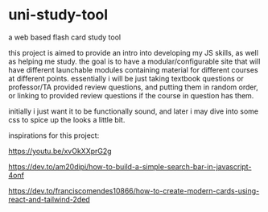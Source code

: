 # uni-study-tool
a web based flash card study tool

this project is aimed to provide an intro into developing my JS skills, as well as helping me study. the goal is to have a modular/configurable site that will have different launchable modules containing material for different courses at different points. essentially i will be just taking textbook questions or professor/TA provided review questions, and putting them in random order, or linking to provided review questions if the course in question has them.

initially i just want it to be functionally sound, and later i may dive into some css to spice up the looks a little bit.

inspirations for this project:

https://youtu.be/xvOkXXprG2g

https://dev.to/am20dipi/how-to-build-a-simple-search-bar-in-javascript-4onf

https://dev.to/franciscomendes10866/how-to-create-modern-cards-using-react-and-tailwind-2ded
